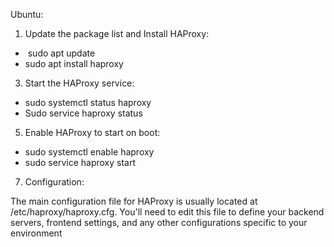 Ubuntu:

1. Update the package list and Install HAProxy:

-  sudo apt update
- sudo apt install haproxy

3. Start the HAProxy service:

- sudo systemctl status haproxy
- Sudo service haproxy status

5. Enable HAProxy to start on boot:

- sudo systemctl enable haproxy
- sudo service haproxy start

7. Configuration:

The main configuration file for HAProxy is usually located at /etc/haproxy/haproxy.cfg. You'll need to edit this file to define your backend servers, frontend settings, and any other configurations specific to your environment